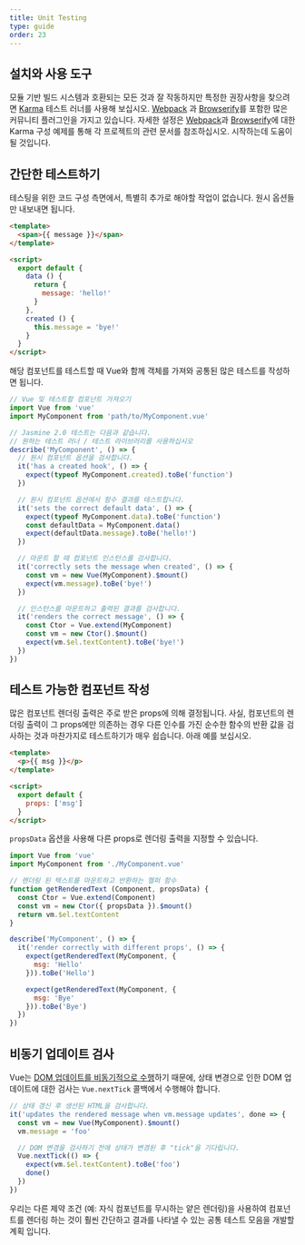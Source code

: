 ```yaml
---
title: Unit Testing
type: guide
order: 23
---
```


## 설치와 사용 도구

모듈 기반 빌드 시스템과 호환되는 모든 것과 잘 작동하지만 특정한 권장사항을 찾으려면 [Karma](http://karma-runner.github.io) 테스트 러너를 사용해 보십시오. [Webpack](https://github.com/webpack/karma-webpack) 과 [Browserify](https://github.com/Nikku/karma-browserify)를 포함한 많은 커뮤니티 플러그인을 가지고 있습니다. 자세한 설정은 [Webpack](https://github.com/vuejs-templates/webpack/blob/master/template/test/unit/karma.conf.js)과 [Browserify](https://github.com/vuejs-templates/browserify/blob/master/template/karma.conf.js)에 대한 Karma 구성 예제를 통해 각 프로젝트의 관련 문서를 참조하십시오. 시작하는데 도움이 될 것입니다.

## 간단한 테스트하기

테스팅을 위한 코드 구성 측면에서, 특별히 추가로 해야할 작업이 없습니다. 원시 옵션들만 내보내면 됩니다.

``` html
<template>
  <span>{{ message }}</span>
</template>

<script>
  export default {
    data () {
      return {
        message: 'hello!'
      }
    },
    created () {
      this.message = 'bye!'
    }
  }
</script>
```

해당 컴포넌트를 테스트할 때 Vue와 함께 객체를 가져와 공통된 많은 테스트를 작성하면 됩니다.

``` js
// Vue 및 테스트할 컴포넌트 가져오기
import Vue from 'vue'
import MyComponent from 'path/to/MyComponent.vue'

// Jasmine 2.0 테스트는 다음과 같습니다.
// 원하는 테스트 러너 / 테스트 라이브러리를 사용하십시오
describe('MyComponent', () => {
  // 원시 컴포넌트 옵션을 검사합니다.
  it('has a created hook', () => {
    expect(typeof MyComponent.created).toBe('function')
  })

  // 원시 컴포넌트 옵션에서 함수 결과를 테스트합니다.
  it('sets the correct default data', () => {
    expect(typeof MyComponent.data).toBe('function')
    const defaultData = MyComponent.data()
    expect(defaultData.message).toBe('hello!')
  })

  // 마운트 할 때 컴포넌트 인스턴스를 검사합니다.
  it('correctly sets the message when created', () => {
    const vm = new Vue(MyComponent).$mount()
    expect(vm.message).toBe('bye!')
  })

  // 인스턴스를 마운트하고 출력된 결과를 검사합니다.
  it('renders the correct message', () => {
    const Ctor = Vue.extend(MyComponent)
    const vm = new Ctor().$mount()
    expect(vm.$el.textContent).toBe('bye!')
  })
})
```

## 테스트 가능한 컴포넌트 작성

많은 컴포넌트 렌더링 출력은 주로 받은 props에 의해 결정됩니다. 사실, 컴포넌트의 렌더링 출력이 그 props에만 의존하는 경우 다른 인수를 가진 순수한 함수의 반환 값을 검사하는 것과 마찬가지로 테스트하기가 매우 쉽습니다. 아래 예를 보십시오.


``` html
<template>
  <p>{{ msg }}</p>
</template>

<script>
  export default {
    props: ['msg']
  }
</script>
```

`propsData` 옵션을 사용해 다른 props로 렌더링 출력을 지정할 수 있습니다.

``` js
import Vue from 'vue'
import MyComponent from './MyComponent.vue'

// 렌더링 된 텍스트를 마운트하고 반환하는 헬퍼 함수
function getRenderedText (Component, propsData) {
  const Ctor = Vue.extend(Component)
  const vm = new Ctor({ propsData }).$mount()
  return vm.$el.textContent
}

describe('MyComponent', () => {
  it('render correctly with different props', () => {
    expect(getRenderedText(MyComponent, {
      msg: 'Hello'
    })).toBe('Hello')

    expect(getRenderedText(MyComponent, {
      msg: 'Bye'
    })).toBe('Bye')
  })
})
```

## 비동기 업데이트 검사

Vue는 [DOM 업데이트를 비동기적으로 수행](reactivity.html#Async-Update-Queue)하기 때문에, 상태 변경으로 인한 DOM 업데이트에 대한 검사는 `Vue.nextTick` 콜백에서 수행해야 합니다.

``` js
// 상태 갱신 후 생선된 HTML을 검사합니다.
it('updates the rendered message when vm.message updates', done => {
  const vm = new Vue(MyComponent).$mount()
  vm.message = 'foo'

  // DOM 변경을 검사하기 전에 상태가 변경된 후 "tick"을 기다립니다.
  Vue.nextTick(() => {
    expect(vm.$el.textContent).toBe('foo')
    done()
  })
})
```

우리는 다른 제약 조건 (예: 자식 컴포넌트를 무시하는 얕은 렌더링)을 사용하여 컴포넌트를 렌더링 하는 것이 훨씬 간단하고 결과를 나타낼 수 있는 공통 테스트 모음을 개발할 계획 입니다.
